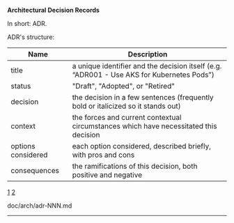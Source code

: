 **Architectural Decision Records**

In short: ADR.

ADR's structure:

| Name               | Description                                                                               |
| ------------------ | ----------------------------------------------------------------------------------------- |
| title              | a unique identifier and the decision itself (e.g. “ADR001 - Use AKS for Kubernetes Pods”) |
| status             | "Draft", "Adopted", or "Retired"                                                          |
| decision           | the decision in a few sentences (frequently bold or italicized so it stands out)          |
| context            | the forces and current contextual circumstances which have necessitated this decision     |
| options considered | each option considered, described briefly, with pros and cons                             |
| consequences       | the ramifications of this decision, both positive and negative                            |

[1](https://martinfowler.com/articles/scaling-architecture-conversationally.html)
[2](https://github.com/joelparkerhenderson/architecture-decision-record?utm_source=substack&utm_medium=email)

doc/arch/adr-NNN.md

---
